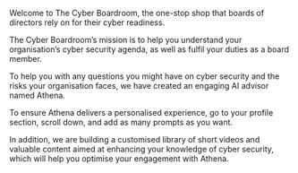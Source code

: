 Welcome to The Cyber Boardroom, the one-stop shop that boards of directors rely on for their cyber readiness.

The Cyber Boardroom’s mission is to help you understand your organisation’s cyber security agenda, 
as well as fulfil your duties as a board member.

To help you with any questions you might have on cyber security and the risks your organisation faces, 
we have created an engaging AI advisor named Athena.

To ensure Athena delivers a personalised experience, go to your profile section, scroll down, 
and add as many prompts as you want.

In addition, we are building a customised library of short videos and valuable content aimed at 
enhancing your knowledge of cyber security, which will help you optimise your engagement with Athena.